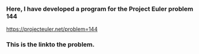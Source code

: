 ### Here, I have developed a program for the Project Euler problem 144
https://projecteuler.net/problem=144
### This is the linkto the problem.
